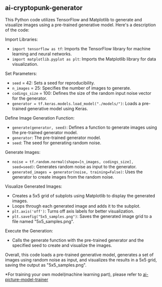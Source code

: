 ## ai-cryptopunk-generator

This Python code utilizes TensorFlow and Matplotlib to generate and visualize images using a pre-trained generative model. Here's a description of the code:

Import Libraries:
- `import tensorflow as tf`: Imports the TensorFlow library for machine learning and neural networks.
- `import matplotlib.pyplot as plt`: Imports the Matplotlib library for data visualization.

Set Parameters:
- `seed` = 42: Sets a seed for reproducibility.
- `n_images` = 25: Specifies the number of images to generate.
- `codings_size` = 100: Defines the size of the random input noise vector for the generator.
- `generator = tf.keras.models.load_model("./models/")`: Loads a pre-trained generative model using Keras.

Define Image Generation Function:
- `generate(generator, seed)`: Defines a function to generate images using the pre-trained generator model.
- `generator`: The pre-trained generator model.
- `seed`: The seed for generating random noise.

Generate Images:
- `noise = tf.random.normal(shape=[n_images, codings_size], seed=seed)`: Generates random noise as input to the generator.
- `generated_images = generator(noise, training=False)`: Uses the generator to create images from the random noise.

Visualize Generated Images:
- Creates a 5x5 grid of subplots using Matplotlib to display the generated images.
- Loops through each generated image and adds it to the subplot.
- `plt.axis('off')`: Turns off axis labels for better visualization.
- `plt.savefig("5x5_samples.png")`: Saves the generated image grid to a file named "5x5_samples.png".

Execute the Generation:
- Calls the generate function with the pre-trained generator and the specified seed to create and visualize the images.

Overall, this code loads a pre-trained generative model, generates a set of images using random noise as input, and visualizes the results in a 5x5 grid, saving the output as "5x5_samples.png".

*For training your own model(machine learning part), please refer to [ai-picture-model-trainer](https://github.com/calcuis/ai-picture-model-trainer)
